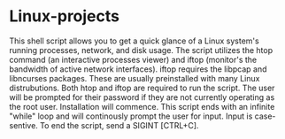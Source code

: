 # Linux-projects

This shell script allows you to get a quick glance of a Linux system's running processes, network, and disk usage. 
The script utilizes the htop command (an interactive processes viewer) and iftop (monitor's the bandwidth of active network interfaces). 
iftop requires the libpcap and libncurses packages. These are usually preinstalled with many Linux distrubutions. Both htop and iftop are required to run the script. The user will be prompted for their password if they are not currently operating as the root user. Installation will commence. This script ends with an infinite "while" loop and will continously prompt the user for input. Input is case-sentive. To end the script, send a SIGINT [CTRL+C].
